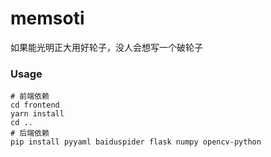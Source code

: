 # memsoti

如果能光明正大用好轮子，没人会想写一个破轮子

### Usage

```shell
# 前端依赖
cd frontend
yarn install
cd ..
# 后端依赖
pip install pyyaml baiduspider flask numpy opencv-python
```